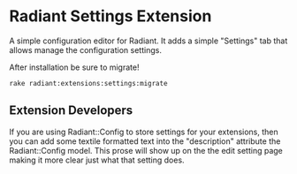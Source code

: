 Radiant Settings Extension
==========================

A simple configuration editor for Radiant.  It adds a simple "Settings" tab that allows manage the configuration settings.

After installation be sure to migrate!

    rake radiant:extensions:settings:migrate

Extension Developers
--------------------

If you are using Radiant::Config to store settings for your extensions, then you can add some textile formatted text into
the "description" attribute the Radiant::Config model.  This prose will show up on the the edit setting page making it
more clear just what that setting does.